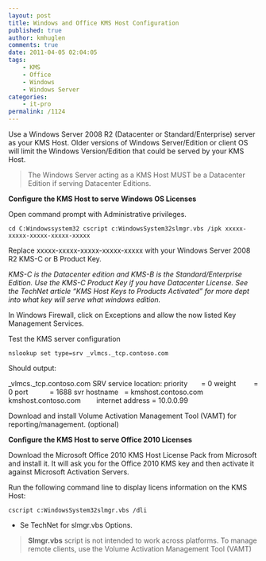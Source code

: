 ```yaml
---
layout: post
title: Windows and Office KMS Host Configuration
published: true
author: kmhuglen
comments: true
date: 2011-04-05 02:04:05
tags:
    - KMS
    - Office
    - Windows
    - Windows Server
categories:
    - it-pro
permalink: /1124
---
```

Use a Windows Server 2008 R2 (Datacenter or Standard/Enterprise) server as your KMS Host. Older versions of Windows Server/Edition or client OS will limit the Windows Version/Edition that could be served by your KMS Host.

> The Windows Server acting as a KMS Host MUST be a Datacenter Edition if serving Datacenter Editions.

**Configure the KMS Host to serve Windows OS Licenses**

Open command prompt with Administrative privileges.

`cd C:Windowssystem32
cscript c:WindowsSystem32slmgr.vbs /ipk xxxxx-xxxxx-xxxxx-xxxxx-xxxxx`

Replace xxxxx-xxxxx-xxxxx-xxxxx-xxxxx with your Windows Server 2008 R2 KMS-C or B Product Key.

_KMS-C is the Datacenter edition and KMS-B is the Standard/Enterprise Edition. Use the KMS-C Product Key if you have Datacenter License. See the TechNet article &#8220;KMS Host Keys to Products Activated&#8221; for more dept into what key will serve what windows edition._

In Windows Firewall, click on Exceptions and allow the now listed Key Management Services.

Test the KMS server configuration

`nslookup
set type=srv
_vlmcs._tcp.contoso.com`

Should output:

_vlmcs._tcp.contoso.com         SRV service location:
          priority       = 0
          weight         = 0
          port           = 1688
          svr hostname   = kmshost.contoso.com
kmshost.contoso.com        internet address = 10.0.0.99

Download and install Volume Activation Management Tool (VAMT) for reporting/management. (optional)

**Configure the KMS Host to serve Office 2010 Licenses**

Download the Microsoft Office 2010 KMS Host License Pack from Microsoft and install it. It will ask you for the Office 2010 KMS key and then activate it against Microsoft Activation Servers.

Run the following command line to display licens information on the KMS Host:

`cscript c:WindowsSystem32slmgr.vbs /dli`

  * Se TechNet for slmgr.vbs Options.

> **Slmgr.vbs** script is not intended to work across platforms. To manage remote clients, use the Volume Activation Management Tool (VAMT)